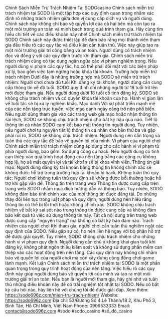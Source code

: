 Chính Sách Miễn Trừ Trách Nhiệm Tại SODOcasino
Chính sách miễn trừ trách nhiệm tại SODO là một tập hợp các quy định quan trọng nhằm xác định rõ những trách nhiệm giữa đơn vị cung cấp dịch vụ và người dùng. Chính sách này không chỉ bảo vệ quyền lợi của cả hai bên mà còn tạo ra một môi trường an toàn và minh bạch trong quá trình tham gia. Hãy cùng tìm hiểu chi tiết về các điều khoản này nhé!
Chính sách miễn trừ trách nhiệm tại SODO
Chính sách này được thiết lập để đảm bảo rằng mọi thành viên tham gia đều hiểu rõ các quy tắc và điều kiện cần tuân thủ. Việc này giúp tạo ra một môi trường giải trí công bằng và an toàn. Người dùng có trách nhiệm đọc và đồng ý với các quy định trước khi tham gia.
Chính sách miễn trừ trách nhiệm cũng có tác dụng ngăn ngừa các vi phạm nghiêm trọng. Nếu người dùng vi phạm các quy tắc, họ có thể phải đối mặt với các biện pháp xử lý, bao gồm việc tạm ngừng hoặc khóa tài khoản.
Trường hợp miễn trừ trách nhiệm
Dưới đây là những trường hợp mà SODO sẽ miễn trừ trách nhiệm:
Người chơi chưa đủ tuổi
Khi đăng ký tài khoản, người dùng cần cung cấp thông tin về độ tuổi. SODO quy định chỉ những người từ 18 tuổi trở lên mới được tham gia. Nếu người dùng dưới 18 tuổi cố tình đăng ký, SODO sẽ không chịu trách nhiệm và có quyền khóa tài khoản của họ. Hành vi gian lận về tuổi tác sẽ bị xử lý nghiêm khắc.
Mạo danh
Với sự phát triển mạnh mẽ của các nền tảng trực tuyến, việc mạo danh ngày càng trở nên phổ biến. Nếu người dùng tham gia vào các trang web giả mạo hoặc nhận thông tin sai lệch, SODO sẽ không chịu trách nhiệm cho bất kỳ hậu quả nào.
Tiết lộ thông tin cá nhân
SODO cam kết bảo mật thông tin người dùng. Tuy nhiên, nếu người chơi tự nguyện tiết lộ thông tin cá nhân cho bên thứ ba và gặp phải rủi ro, SODO sẽ không chịu trách nhiệm. Người dùng nên cẩn trọng và tuân thủ các quy tắc để bảo vệ quyền lợi của mình.
Vi phạm của người chơi
Chính sách miễn trừ trách nhiệm cũng áp dụng cho các hành vi vi phạm từ phía người dùng, bao gồm:
Sử dụng công cụ hack: Nếu người dùng cố tình can thiệp vào quá trình hoạt động của nền tảng bằng các công cụ không hợp lệ, họ sẽ mất quyền lợi và tài khoản sẽ bị khóa vĩnh viễn.
Thông tin giả mạo: Người dùng đăng ký tài khoản bằng thông tin không chính xác sẽ không được hỗ trợ trong trường hợp tài khoản bị hack.
Không tuân thủ quy tắc: Người chơi không tuân thủ quy định sẽ không được bồi thường hoặc hỗ trợ khi gặp vấn đề.
Thông tin trên trang web
Thông tin được cung cấp trên trang web SODO nhằm mục đích hướng dẫn và thông báo. Tuy nhiên, SODO không đảm bảo tính chính xác của mọi thông tin được đăng tải. Do những thay đổi liên tục trong luật pháp và quy định, người dùng nên hiểu rằng thông tin có thể bị lỗi thời hoặc không chính xác.
SODO không chịu trách nhiệm về bất kỳ sai sót nào trong thông tin được cung cấp và không đảm bảo kết quả từ việc sử dụng thông tin này. Tất cả nội dung trên trang web được cung cấp "nguyên trạng" mà không có bất kỳ bảo đảm nào.
Trách nhiệm của người chơi
Khi tham gia, người chơi cần tuân thủ nghiêm ngặt các quy định của SODO. Nếu gặp sự cố, họ nên liên hệ ngay với bộ phận hỗ trợ để được giải quyết. Tuy nhiên, SODO không chịu trách nhiệm cho những hành vi vi phạm quy định.
Người dùng cần chú ý không khai gian tuổi khi đăng ký, không phát ngôn thiếu kiểm soát và không sử dụng phần mềm can thiệp vào các hoạt động trên nền tảng. Các quy định này không chỉ nhằm bảo vệ quyền lợi của người chơi mà còn xây dựng cộng đồng chơi game lành mạnh.
Kết luận
Chính sách miễn trừ trách nhiệm tại SODO là một phần quan trọng trong quy trình hoạt động của nền tảng. Việc hiểu rõ các quy định này giúp người dùng bảo vệ quyền lợi của mình và tạo ra một môi trường giải trí an toàn. Nếu bạn là người mới tham gia, hãy ghi nhớ và tuân thủ những điều khoản này để có trải nghiệm tốt nhất tại SODO. Nếu có bất kỳ câu hỏi nào, hãy liên hệ với chúng tôi để được giải đáp.
Xem thêm: https://sodo696z.com/mien-tru-trach-nhiem/
Website: https://sodo696z.com 
Địa chỉ: 53/Đường Số 4 Lê Thành/18 2, Khu Phố 3, Bình Tân, Hồ Chí Minh, Việt Nam
Phone: 0909533333
Email: contact@sodo696z.com
#sodo #sodo_casino #số_đỏ_casino

